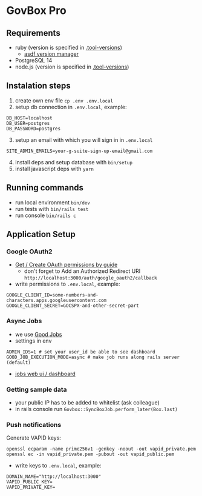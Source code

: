 # GovBox Pro

## Requirements
- ruby (version is specified in [.tool-versions](.tool-versions))
  - [asdf version manager](https://asdf-vm.com/)
- PostgreSQL 14
- node.js (version is specified in [.tool-versions](.tool-versions))

## Instalation steps

1. create own env file `cp .env .env.local`
2. setup db connection in `.env.local`, example:

```dotenv
DB_HOST=localhost
DB_USER=postgres
DB_PASSWORD=postgres
```
3. setup an email with which you will sign in in `.env.local`

```dotenv
SITE_ADMIN_EMAILS=your-g-suite-sign-up-email@gmail.com
```

4. install deps and setup database with `bin/setup`
5. install javascript deps with `yarn`

## Running commands

- run local environment `bin/dev`
- run tests with `bin/rails test`
- run console `bin/rails c`

## Application Setup

### Google OAuth2
- [Get / Create OAuth permissions by guide](https://medium.com/@jenn.leigh.hansen/google-oauth2-for-rails-ba1bcfd1b863)
  - don't forget to Add an Authorized Redirect URI `http://localhost:3000/auth/google_oauth2/callback`
- write permissions to `.env.local`, example:

```dotenv
GOOGLE_CLIENT_ID=some-numbers-and-characters.apps.googleusercontent.com
GOOGLE_CLIENT_SECRET=GOCSPX-and-other-secret-part
```

### Async Jobs
- we use [Good Jobs](https://github.com/bensheldon/good_job)
- settings in env

```dotenv
ADMIN_IDS=1 # set your user_id be able to see dashboard
GOOD_JOB_EXECUTION_MODE=async # make job runs along rails server (default)
```

- [jobs web ui / dashboard](http://localhost:3000/good_job)

### Getting sample data
- your public IP has to be added to whitelist (ask colleague)
- in rails console run `Govbox::SyncBoxJob.perform_later(Box.last)`

### Push notifications
Generate VAPID keys:
```
openssl ecparam -name prime256v1 -genkey -noout -out vapid_private.pem
openssl ec -in vapid_private.pem -pubout -out vapid_public.pem
```
- write keys to `.env.local`, example:

```dotenv
DOMAIN_NAME="http://localhost:3000"
VAPID_PUBLIC_KEY=
VAPID_PRIVATE_KEY=
```